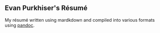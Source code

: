 ## Evan Purkhiser's Résumé

My résumé written using mardkdown and compiled into various formats using
[pandoc](http://pandoc.org/).
